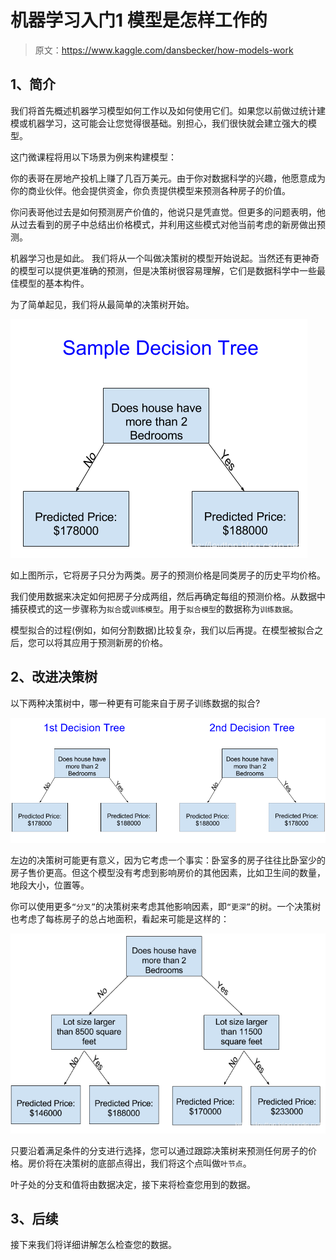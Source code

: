 # 机器学习入门1 模型是怎样工作的

> 原文：https://www.kaggle.com/dansbecker/how-models-work

## 1、简介

我们将首先概述机器学习模型如何工作以及如何使用它们。如果您以前做过统计建模或机器学习，这可能会让您觉得很基础。别担心，我们很快就会建立强大的模型。

这门微课程将用以下场景为例来构建模型：

你的表哥在房地产投机上赚了几百万美元。由于你对数据科学的兴趣，他愿意成为你的商业伙伴。他会提供资金，你负责提供模型来预测各种房子的价值。

你问表哥他过去是如何预测房产价值的，他说只是凭直觉。但更多的问题表明，他从过去看到的房子中总结出价格模式，并利用这些模式对他当前考虑的新房做出预测。

机器学习也是如此。 我们将从一个叫做决策树的模型开始说起。当然还有更神奇的模型可以提供更准确的预测，但是决策树很容易理解，它们是数据科学中一些最佳模型的基本构件。

为了简单起见，我们将从最简单的决策树开始。

![First Decision Trees](/img/learn/intro-to-machine-learning/1.1.png)

如上图所示，它将房子只分为两类。房子的预测价格是同类房子的历史平均价格。

我们使用数据来决定如何把房子分成两组，然后再确定每组的预测价格。从数据中捕获模式的这一步骤称为`拟合`或`训练模型`。用于`拟合模型`的数据称为`训练数据`。

模型拟合的过程(例如，如何分割数据)比较复杂，我们以后再提。在模型被拟合之后，您可以将其应用于预测新房的价格。

## 2、改进决策树

以下两种决策树中，哪一种更有可能来自于房子训练数据的拟合?

![在这里插入图片描述](/img/learn/intro-to-machine-learning/1.2.png)

左边的决策树可能更有意义，因为它考虑一个事实：卧室多的房子往往比卧室少的房子售价更高。但这个模型没有考虑到影响房价的其他因素，比如卫生间的数量，地段大小，位置等。

你可以使用更多`“分叉”`的决策树来考虑其他影响因素，即`“更深”`的树。一个决策树也考虑了每栋房子的总占地面积，看起来可能是这样的：

![在这里插入图片描述](/img/learn/intro-to-machine-learning/1.3.png)

只要沿着满足条件的分支进行选择，您可以通过跟踪决策树来预测任何房子的价格。房价将在决策树的底部点得出，我们将这个点叫做`叶节点`。

叶子处的分支和值将由数据决定，接下来将检查您用到的数据。

## 3、后续

接下来我们将详细讲解怎么检查您的数据。

